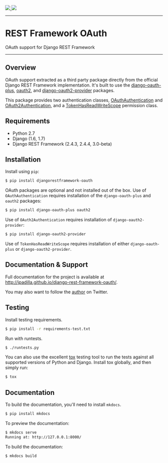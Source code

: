 <div class="badges">
    <a href="http://travis-ci.org/jpadilla/django-rest-framework-oauth?branch=master">
        <img src="https://secure.travis-ci.org/jpadilla/django-rest-framework-oauth.png?branch=master">
    </a>
    <a href="https://pypi.python.org/pypi/djangorestframework-oauth">
        <img src="https://img.shields.io/pypi/v/djangorestframework-oauth.svg">
    </a>
</div>

---

# REST Framework OAuth

OAuth support for Django REST Framework

---

## Overview

OAuth support extracted as a third party package directly from the official Django REST Framework implementation. It's built to use the [django-oauth-plus][django-oauth-plus], [oauth2][oauth2], and [django-oauth2-provider][django-oauth2-provider] packages.

This package provides two authentication classes, [OAuthAuthentication][oauth-authentication] and [OAuth2Authentication][oauth2-authentication], and a [TokenHasReadWriteScope][token-has-read-write-scope] permission class.

## Requirements

* Python 2.7
* Django (1.6, 1.7)
* Django REST Framework (2.4.3, 2.4.4, 3.0-beta)

## Installation

Install using `pip`:

```bash
$ pip install djangorestframework-oauth
```

OAuth packages are optional and not installed out of the box. Use of `OAuthAuthentication` requires installation of the `django-oauth-plus` and `oauth2` packages:

```bash
$ pip install django-oauth-plus oauth2
```

Use of `OAuth2Authentication` requires installation of `django-oauth2-provider`:

```bash
$ pip install django-oauth2-provider
```

Use of `TokenHasReadWriteScope` requires installation of either `django-oauth-plus` or `django-oauth2-provider`.

## Documentation & Support

Full documentation for the project is available at http://jpadilla.github.io/django-rest-framework-oauth/.

You may also want to follow the [author][jpadilla] on Twitter.

## Testing

Install testing requirements.

```bash
$ pip install -r requirements-test.txt
```

Run with runtests.

```bash
$ ./runtests.py
```

You can also use the excellent [tox](http://tox.readthedocs.org/en/latest/) testing tool to run the tests against all supported versions of Python and Django. Install tox globally, and then simply run:

```bash
$ tox
```

## Documentation

To build the documentation, you'll need to install `mkdocs`.

```bash
$ pip install mkdocs
```

To preview the documentation:

```bash
$ mkdocs serve
Running at: http://127.0.0.1:8000/
```

To build the documentation:

```bash
$ mkdocs build
```

[oauth-authentication]: authentication.md#oauthauthentication
[oauth2-authentication]: authentication.md#oauth2authentication
[token-has-read-write-scope]: permissions.md#tokenhasreadwritescope
[django-oauth-plus]: http://code.larlet.fr/django-oauth-plus/wiki/Home
[oauth2]: https://github.com/joestump/python-oauth2
[django-oauth2-provider]: http://django-oauth2-provider.readthedocs.org/
[jpadilla]: https://twitter.com/jpadilla_
